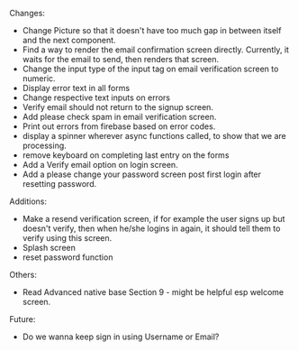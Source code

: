 Changes:
* Change Picture so that it doesn't have too much gap in between itself and the next component.
* Find a way to render the email confirmation screen directly. Currently, it waits for the email to send, then renders that screen.
* Change the input type of the input tag on email verification screen to numeric.
* Display error text in all forms
* Change respective text inputs on errors
* Verify email should not return to the signup screen.
* Add please check spam in email verification screen.
* Print out errors from firebase based on error codes.
* display a spinner wherever async functions called, to show that we are processing.
* remove keyboard on completing last entry on the forms
* Add a Verify email option on login screen.
* Add a please change your password screen post first login after resetting password.





Additions:
* Make a resend verification screen, if for example the user signs up but doesn't verify, then when he/she logins in again, it should tell them to verify using this screen.
* Splash screen
* reset password function





Others:
* Read Advanced native base Section 9 - might be helpful esp welcome screen.




Future:
* Do we wanna keep sign in using Username or Email?
